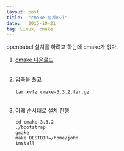 ```yaml
---
layout: post
title:  "cmake 설치하기"
date:   2015-10-21
tag: Linux, cmake
---
```



openbabel 설치를 하려고 하는데 cmake가 없다.

1. [cmake 다운로드](https://cmake.org/download/)
<br><Br>
1. 압축을 풀고
<br><br>
    `tar xvfz cmake-3.3.2.tar.gz`
<br><br>
1. 아래 순서대로 설치 진행

	```
	cd cmake-3.3.2
	./bootstrap
	gmake
	make DESTDIR=/home/john
	install
	```
